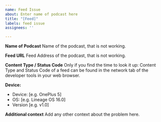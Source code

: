 ```yaml
---
name: Feed Issue
about: Enter name of podcast here
title: "[Feed]"
labels: feed issue
assignees: ''

---
```


**Name of Podcast**
Name of the podcast, that is not working.

**Feed URL**
Feed Address of the podcast, that is not working.

**Content Type / Status Code**
Only if you find the time to look it up: Content Type and Status Code of a feed can be found in the network tab of the developer tools in your web browser.

**Device:**
 - Device: [e.g. OnePlus 5]
 - OS: [e.g. Lineage OS 16.0]
 - Version [e.g. v1.0]

**Additional context**
Add any other context about the problem here.
